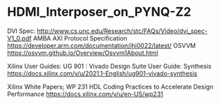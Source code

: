 # HDMI_Interposer_on_PYNQ-Z2

DVI Spec:                                                           http://www.cs.unc.edu/Research/stc/FAQs/Video/dvi_spec-V1_0.pdf
AMBA AXI Protocol Specification                                     https://developer.arm.com/documentation/ihi0022/latest/
OSVVM                                                               https://osvvm.github.io/Overview/Osvvm1About.html


Xilinx User Guides:
UG 901 : Vivado Design Suite User Guide: Synthesis                  https://docs.xilinx.com/v/u/2021.1-English/ug901-vivado-synthesis



Xilinx White Papers;
WP 231 HDL Coding Practices to Accelerate Design Performance        https://docs.xilinx.com/v/u/en-US/wp231
